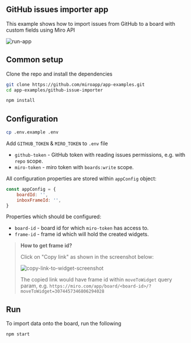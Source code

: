 ## GitHub issues importer app

This example shows how to import issues from GitHub to a board with custom fields using Miro API

<img src="images/run-app.gif" alt="run-app" />

## Common setup

Clone the repo and install the dependencies

```bash
git clone https://github.com/miroapp/app-examples.git
cd app-examples/github-issue-importer
```

```bash
npm install
```

## Configuration

```bash
cp .env.example .env
```

Add `GITHUB_TOKEN` & `MIRO_TOKEN` to `.env` file

- `github-token` - GitHub token with reading issues permissions, e.g. with `repo` scope.
- `miro-token` - miro token with `boards:write` scope.

All configuration properties are stored within `appConfig` object:

```javascript
const appConfig = {
	boardId: '',
	inboxFrameId: '',
}
```

Properties which should be configured:

- `board-id` - board id for which `miro-token` has access to.
- `frame-id` - frame id which will hold the created widgets.

> **How to get frame id?**
>
> Click on "Copy link" as shown in the screenshot below:
>
> <img src="images/tip-copy-link-to-widget.png" alt="copy-link-to-widget-screenshot" />
>
> The copied link would have frame id within `moveToWidget` query param,
> e.g. `https://miro.com/app/board/<board-id>/?moveToWidget=3074457346806294028`

## Run

To import data onto the board, run the following

```bash
npm start
```
